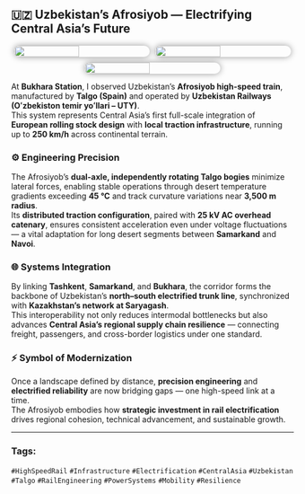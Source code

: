 ## 🇺🇿 Uzbekistan’s Afrosiyob — Electrifying Central Asia’s Future

<div style="display:flex;flex-wrap:wrap;gap:10px;justify-content:center;">
  <img src="/alvin-site/JPG_VID/PXL_20230512_101154783.jpg?v=3"
       style="width:48%;border-radius:12px;box-shadow:0 0 12px rgba(0,0,0,0.4);">
  <img src="/alvin-site/JPG_VID/PXL_20230512_101406270.jpg?v=3"
       style="width:48%;border-radius:12px;box-shadow:0 0 12px rgba(0,0,0,0.4);">
  <img src="/alvin-site/JPG_VID/PXL_20230512_101134602.jpg?v=3"
       style="width:48%;border-radius:12px;box-shadow:0 0 12px rgba(0,0,0,0.4);">
</div>

At **Bukhara Station**, I observed Uzbekistan’s **Afrosiyob high-speed train**, manufactured by **Talgo (Spain)** and operated by **Uzbekistan Railways (Oʻzbekiston temir yoʻllari – UTY)**.  
This system represents Central Asia’s first full-scale integration of **European rolling stock design** with **local traction infrastructure**, running up to **250 km/h** across continental terrain.

### ⚙️ Engineering Precision
The Afrosiyob’s **dual-axle, independently rotating Talgo bogies** minimize lateral forces, enabling stable operations through desert temperature gradients exceeding **45 °C** and track curvature variations near **3,500 m radius**.  
Its **distributed traction configuration**, paired with **25 kV AC overhead catenary**, ensures consistent acceleration even under voltage fluctuations — a vital adaptation for long desert segments between **Samarkand** and **Navoi**.

### 🌐 Systems Integration
By linking **Tashkent**, **Samarkand**, and **Bukhara**, the corridor forms the backbone of Uzbekistan’s **north–south electrified trunk line**, synchronized with **Kazakhstan’s network at Saryagash**.  
This interoperability not only reduces intermodal bottlenecks but also advances **Central Asia’s regional supply chain resilience** — connecting freight, passengers, and cross-border logistics under one standard.

### ⚡ Symbol of Modernization
Once a landscape defined by distance, **precision engineering** and **electrified reliability** are now bridging gaps — one high-speed link at a time.  
The Afrosiyob embodies how **strategic investment in rail electrification** drives regional cohesion, technical advancement, and sustainable growth.

---

### **Tags:**  
`#HighSpeedRail` `#Infrastructure` `#Electrification` `#CentralAsia` `#Uzbekistan` `#Talgo` `#RailEngineering` `#PowerSystems` `#Mobility` `#Resilience`

